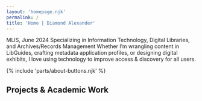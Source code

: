 ```yaml
---
layout: 'homepage.njk'
permalink: /
title: 'Home | Diamond Alexander'
---
```


MLIS, June 2024
Specializing in Information Technology, Digital Libraries, and Archives/Records Management
Whether I’m wrangling content in LibGuides, crafting metadata application profiles, or designing digital exhibits, I love using technology to improve access & discovery for all users.

{% include 'parts/about-buttons.njk' %}

## Projects & Academic Work
